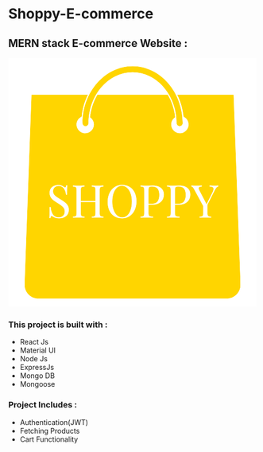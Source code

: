 # Shoppy-E-commerce
## MERN stack E-commerce Website :
![](https://raw.githubusercontent.com/RihabSabri/Shoppy-E-commerce-/main/ecom/public/favicon.ico)
### This project is built with :
<ul>
<li> React Js</li>
<li> Material UI</li>
<li> Node Js</li>
<li> ExpressJs</li>
<li> Mongo DB</li>
<li> Mongoose</li>
</ul>

### Project Includes :
<ul>
<li> Authentication(JWT)</li>
<li> Fetching Products</li>
<li> Cart Functionality</li>
</ul>




